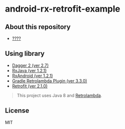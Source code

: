 # android-rx-retrofit-example

## About this repository

- [????](http://qiita.com/hkusu/items/64a9435e1613e4c20ba7)

## Using library

- [Dagger 2 (ver 2.7)](https://github.com/google/dagger)
- [RxJava (ver 1.2.1)](https://github.com/ReactiveX/RxJava)
- [RxAndroid (ver 1.2.1)](https://github.com/ReactiveX/RxAndroid)
- [Gradle Retrolambda Plugin (ver 3.3.0)](https://github.com/evant/gradle-retrolambda)
- [Retrofit (ver 2.1.0)](https://square.github.io/retrofit/)

> This project uses Java 8 and [Retrolambda](https://github.com/orfjackal/retrolambda).

## License

MIT
